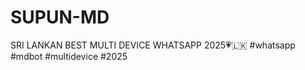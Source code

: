 # SUPUN-MD
SRI LANKAN BEST MULTI DEVICE WHATSAPP 2025💗🇱🇰            #whatsapp #mdbot #multidevice #2025
